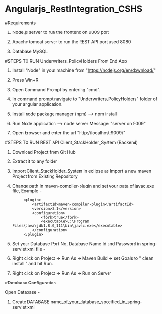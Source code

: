 # Angularjs_RestIntegration_CSHS

#Requirements
1. Node.js server to run the frontend on 9009 port 

2. Apache tomcat server to run the REST API port used 8080

3. Database MySQL

#STEPS TO RUN Underwriters_PolicyHolders Front End App

1. Install "Node" in your machine from "https://nodejs.org/en/download/"

2. Press Win+R

3. Open Command Prompt by entering "cmd".

4. In command prompt navigate to "Underwriters_PolicyHolders" folder of your angular application.

5. Install node package manager (npm) --> npm install

6. Run Node application --> node server
 Message: "server on 9009"
 
7. Open browser and enter the url "http://localhost:9009/"


#STEPS TO RUN REST API Client_StackHolder_System (Backend)

1) Download Project from Git Hub 

2) Extract it to any folder 

3) Import Client_StackHolder_System in eclipse as Import a new maven Project from Existing Repository

4) Change <executable>  path in maven-compiler-plugin and set your pata of javac.exe file, Example -

			<plugin>
				<artifactId>maven-compiler-plugin</artifactId>
				<version>3.1</version>
				<configuration>
					<fork>true</fork>
					<executable>C:\Program Files\Java\jdk1.8.0_111\bin\javac.exe</executable>
				</configuration>
			</plugin>

5) Set your Database Port No, Database Name Id and Password in spring-servlet.xml file -

	<bean id="dataSource"
		class="org.springframework.jdbc.datasource.DriverManagerDataSource">
		<property name="driverClassName" value="com.mysql.jdbc.Driver" />
		<property name="url" value="jdbc:mysql://localhost:3306/{DataBaseName}" /> 				<!-- Please Replace your Database Name by {DataBase_Name}   -->
		<property name="username" value="{userName}" /> 							<!-- Please Replace your Database User Name by {USER_NAME}  -->
		<property name="password" value="{password}" /> 							<!-- Please Replace your Database Password by {Password}    -->
	</bean>

6) Right click on Project -> Run As -> Maven Build -> set Goals to " clean install " and hit Run.

7) Right click on Project -> Run As -> Run on Server

#Database Configuration

Open Database -

1) Create DATABASE name_of_your_database_specified_in_spring-servlet.xml

